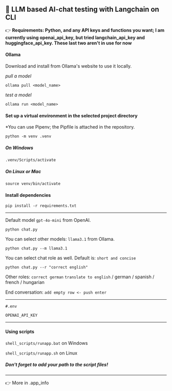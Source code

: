 ## 🌱 LLM based AI-chat testing with Langchain on CLI

:point_right: __Requirements: Python, and any API keys and functions you want; I am currently using openai_api_key, but tried langchain_api_key and huggingface_api_key. These last two aren't in use for now__
#### Ollama
Download and install from Ollama's website to use it locally.

_pull a model_
```
ollama pull <model_name>
```
_test a model_
```
ollama run <model_name>
```
#### Set up a virtual environment in the selected project directory
*You can use Pipenv; the Pipfile is attached in the repository.
```
python -m venv .venv
```
##### On Windows
```
.venv/Scripts/activate
```
##### On Linux or Mac
```
source venv/bin/activate
```
#### Install dependencies
```
pip install -r requirements.txt
```
---
Default model `gpt-4o-mini` from OpenAI.
```
python chat.py
```
You can select other models: `llama3.1` from Ollama.
```
python chat.py --m llama3.1
```
You can select chat role as well. Default is: `short and concise`
```
python chat.py --r "correct english"
```
Other roles: `correct german` `translate to english` / german / spanish / french / hungarian

End conversation: `add empty row <- push enter`

---
```
#.env

OPENAI_API_KEY
```

---
#### Using scripts

`shell_scripts/runapp.bat` on Windows

`shell_scripts/runapp.sh` on Linux

##### Don't forget to add your path to the script files!

---
:point_right: More in .app_info
